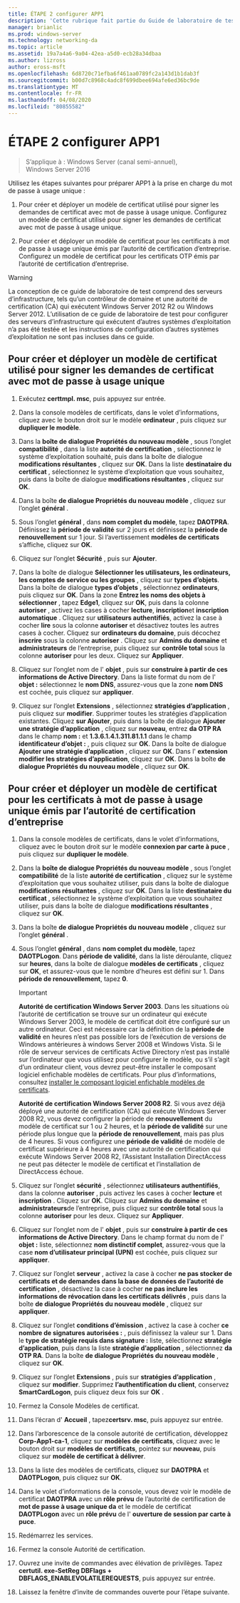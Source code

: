 ```yaml
---
title: ÉTAPE 2 configurer APP1
description: 'Cette rubrique fait partie du Guide de laboratoire de test : illustrer DirectAccess avec l’authentification par mot de passe à usage unique et RSA SecurID pour Windows Server 2016'
manager: brianlic
ms.prod: windows-server
ms.technology: networking-da
ms.topic: article
ms.assetid: 19a7a4a6-9a04-42ea-a5d0-ecb28a34dbaa
ms.author: lizross
author: eross-msft
ms.openlocfilehash: 6d8720c71efba6f461aa0789fc2a143d1b1dab3f
ms.sourcegitcommit: b00d7c8968c4adc8f699dbee694afe6ed36bc9de
ms.translationtype: MT
ms.contentlocale: fr-FR
ms.lasthandoff: 04/08/2020
ms.locfileid: "80855582"
---
```

# <a name="step-2-configure-app1"></a>ÉTAPE 2 configurer APP1

>S’applique à : Windows Server (canal semi-annuel), Windows Server 2016

Utilisez les étapes suivantes pour préparer APP1 à la prise en charge du mot de passe à usage unique :  
  
1. Pour créer et déployer un modèle de certificat utilisé pour signer les demandes de certificat avec mot de passe à usage unique. Configurez un modèle de certificat utilisé pour signer les demandes de certificat avec mot de passe à usage unique.  
  
2. Pour créer et déployer un modèle de certificat pour les certificats à mot de passe à usage unique émis par l’autorité de certification d’entreprise. Configurez un modèle de certificat pour les certificats OTP émis par l’autorité de certification d’entreprise.  
  
> [!WARNING]  
> La conception de ce guide de laboratoire de test comprend des serveurs d’infrastructure, tels qu’un contrôleur de domaine et une autorité de certification (CA) qui exécutent Windows Server 2012 R2 ou Windows Server 2012. L’utilisation de ce guide de laboratoire de test pour configurer des serveurs d’infrastructure qui exécutent d’autres systèmes d’exploitation n’a pas été testée et les instructions de configuration d’autres systèmes d’exploitation ne sont pas incluses dans ce guide.  
  
## <a name="to-create-and-deploy-a-certificate-template-used-to-sign-otp-certificate-requests"></a><a name="DAOTPRA"></a>Pour créer et déployer un modèle de certificat utilisé pour signer les demandes de certificat avec mot de passe à usage unique  
  
1.  Exécutez **certtmpl. msc**, puis appuyez sur entrée.  
  
2.  Dans la console modèles de certificats, dans le volet d’informations, cliquez avec le bouton droit sur le modèle **ordinateur** , puis cliquez sur **dupliquer le modèle**.  
  
3.  Dans la **boîte de dialogue Propriétés du nouveau modèle** , sous l’onglet **compatibilité** , dans la liste **autorité de certification** , sélectionnez le système d’exploitation souhaité, puis dans la boîte de dialogue **modifications résultantes** , cliquez sur **OK**. Dans la liste **destinataire du certificat** , sélectionnez le système d’exploitation que vous souhaitez, puis dans la boîte de dialogue **modifications résultantes** , cliquez sur **OK**.  
  
4.  Dans la boîte **de dialogue Propriétés du nouveau modèle** , cliquez sur l’onglet **général** .  
  
5.  Sous l’onglet **général** , dans **nom complet du modèle**, tapez **DAOTPRA**. Définissez la **période de validité** sur 2 jours et définissez la **période de renouvellement** sur 1 jour. Si l’avertissement **modèles de certificats** s’affiche, cliquez sur **OK**.  
  
6.  Cliquez sur l’onglet **Sécurité** , puis sur **Ajouter**.  
  
7.  Dans la boîte de dialogue **Sélectionner les utilisateurs, les ordinateurs, les comptes de service ou les groupes** , cliquez sur **types d’objets**. Dans la boîte de dialogue **types d’objets** , sélectionnez **ordinateurs**, puis cliquez sur **OK**. Dans la zone **Entrez les noms des objets à sélectionner** , tapez **Edge1**, cliquez sur **OK**, puis dans la colonne **autoriser** , activez les cases à cocher **lecture**, **inscription**et **inscription automatique** . Cliquez sur **utilisateurs authentifiés**, activez la case à cocher **lire** sous la colonne **autoriser** et désactivez toutes les autres cases à cocher. Cliquez sur **ordinateurs du domaine**, puis décochez **inscrire** sous la colonne **autoriser** . Cliquez sur **Admins du domaine** et **administrateurs** de l’entreprise, puis cliquez sur **contrôle total** sous la colonne **autoriser** pour les deux. Cliquez sur **Appliquer**.  
  
8.  Cliquez sur l’onglet nom de l' **objet** , puis sur **construire à partir de ces informations de Active Directory**. Dans la liste format du nom de l' **objet :** sélectionnez le **nom DNS**, assurez-vous que la zone **nom DNS** est cochée, puis cliquez sur **appliquer**.  
  
9. Cliquez sur l’onglet **Extensions** , sélectionnez **stratégies d’application** , puis cliquez sur **modifier**. Supprimer toutes les stratégies d’application existantes. Cliquez **sur Ajouter**, puis dans la boîte de dialogue **Ajouter une stratégie d’application** , cliquez sur **nouveau**, entrez **da OTP RA** dans le champ **nom :** et **1.3.6.1.4.1.311.81.1.1** dans le champ **identificateur d’objet :** , puis cliquez sur **OK**. Dans la boîte de dialogue **Ajouter une stratégie d’application** , cliquez sur **OK**. Dans l' **extension modifier les stratégies d’application**, cliquez sur **OK**. Dans la boîte **de dialogue Propriétés du nouveau modèle** , cliquez sur **OK**.  
  
## <a name="to-create-and-deploy-a-certificate-template-for-otp-certificates-issued-by-the-corporate-ca"></a><a name="DAOTPLogon"></a>Pour créer et déployer un modèle de certificat pour les certificats à mot de passe à usage unique émis par l’autorité de certification d’entreprise  
  
1.  Dans la console modèles de certificats, dans le volet d’informations, cliquez avec le bouton droit sur le modèle **connexion par carte à puce** , puis cliquez sur **dupliquer le modèle**.  
  
2.  Dans la **boîte de dialogue Propriétés du nouveau modèle** , sous l’onglet **compatibilité** de la liste **autorité de certification** , cliquez sur le système d’exploitation que vous souhaitez utiliser, puis dans la boîte de dialogue **modifications résultantes** , cliquez sur **OK**. Dans la liste **destinataire du certificat** , sélectionnez le système d’exploitation que vous souhaitez utiliser, puis dans la boîte de dialogue **modifications résultantes** , cliquez sur **OK**.  
  
3.  Dans la boîte **de dialogue Propriétés du nouveau modèle** , cliquez sur l’onglet **général** .  
  
4.  Sous l’onglet **général** , dans **nom complet du modèle**, tapez **DAOTPLogon**. Dans **période de validité**, dans la liste déroulante, cliquez sur **heures**, dans la boîte de dialogue **modèles de certificats** , cliquez sur **OK**, et assurez-vous que le nombre d’heures est défini sur 1. Dans **période de renouvellement**, tapez **0**.  
  
    > [!IMPORTANT]  
    > **Autorité de certification Windows Server 2003**. Dans les situations où l’autorité de certification se trouve sur un ordinateur qui exécute Windows Server 2003, le modèle de certificat doit être configuré sur un autre ordinateur. Ceci est nécessaire car la définition de la **période de validité** en heures n’est pas possible lors de l’exécution de versions de Windows antérieures à windows Server 2008 et Windows Vista. Si le rôle de serveur services de certificats Active Directory n’est pas installé sur l’ordinateur que vous utilisez pour configurer le modèle, ou s’il s’agit d’un ordinateur client, vous devrez peut-être installer le composant logiciel enfichable modèles de certificats. Pour plus d’informations, consultez [installer le composant logiciel enfichable modèles de certificats](https://technet.microsoft.com/library/cc732445.aspx).  
    >   
    > **Autorité de certification Windows Server 2008 R2**. Si vous avez déjà déployé une autorité de certification (CA) qui exécute Windows Server 2008 R2, vous devez configurer la période de **renouvellement** du modèle de certificat sur 1 ou 2 heures, et la **période de validité** sur une période plus longue que la **période de renouvellement**, mais pas plus de 4 heures. Si vous configurez une **période de validité** de modèle de certificat supérieure à 4 heures avec une autorité de certification qui exécute Windows Server 2008 R2, l’Assistant Installation DirectAccess ne peut pas détecter le modèle de certificat et l’installation de DirectAccess échoue.  
  
5.  Cliquez sur l’onglet **sécurité** , sélectionnez **utilisateurs authentifiés**, dans la colonne **autoriser** , puis activez les cases à cocher **lecture** et **inscription** . Cliquez sur **OK**. Cliquez sur **Admins du domaine** et **administrateurs**de l’entreprise, puis cliquez sur **contrôle total** sous la colonne **autoriser** pour les deux. Cliquez sur **Appliquer**.  
  
6.  Cliquez sur l’onglet nom de l' **objet** , puis sur **construire à partir de ces informations de Active Directory**. Dans le champ format du nom de l' **objet :** liste, sélectionnez **nom distinctif complet**, assurez-vous que la case **nom d’utilisateur principal (UPN)** est cochée, puis cliquez sur **appliquer**.  
  
7.  Cliquez sur l’onglet **serveur** , activez la case à cocher **ne pas stocker de certificats et de demandes dans la base de données de l’autorité de certification** , désactivez la case à cocher **ne pas inclure les informations de révocation dans les certificats délivrés** , puis dans la boîte **de dialogue Propriétés du nouveau modèle** , cliquez sur **appliquer**.  
  
8.  Cliquez sur l’onglet **conditions d’émission** , activez la case à cocher **ce nombre de signatures autorisées :** , puis définissez la valeur sur 1. Dans le **type de stratégie requis dans signature :** liste, sélectionnez **stratégie d’application**, puis dans la liste **stratégie d’application** , sélectionnez **da OTP RA**. Dans la boîte **de dialogue Propriétés du nouveau modèle** , cliquez sur **OK**.  
  
9. Cliquez sur l’onglet **Extensions** , puis sur **stratégies d’application** , cliquez sur **modifier**. Supprimez **l’authentification du client**, conservez **SmartCardLogon**, puis cliquez deux fois sur **OK** .  
  
10. Fermez la Console Modèles de certificat.  
  
11. Dans l’écran d' **Accueil** , tapez**certsrv. msc**, puis appuyez sur entrée.  
  
12. Dans l’arborescence de la console autorité de certification, développez **Corp-App1-ca-1**, cliquez sur **modèles de certificats**, cliquez avec le bouton droit sur **modèles de certificats**, pointez sur **nouveau**, puis cliquez sur **modèle de certificat à délivrer**.  
  
13. Dans la liste des modèles de certificats, cliquez sur **DAOTPRA** et **DAOTPLogon**, puis cliquez sur **OK**.  
  
14. Dans le volet d’informations de la console, vous devez voir le modèle de certificat **DAOTPRA** avec un **rôle prévu** de l’autorité de certification de **mot de passe à usage unique da** et le modèle de certificat **DAOTPLogon** avec un **rôle prévu** de l' **ouverture de session par carte à puce**.  
  
15. Redémarrez les services.  
  
16. Fermez la console Autorité de certification.  
  
17. Ouvrez une invite de commandes avec élévation de privilèges. Tapez **certutil. exe-SetReg DBFlags + DBFLAGS_ENABLEVOLATILEREQUESTS**, puis appuyez sur entrée.  
  
18. Laissez la fenêtre d’invite de commandes ouverte pour l’étape suivante.  
  


